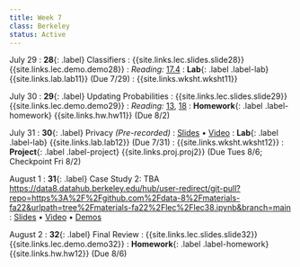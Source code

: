 ```yaml
---
title: Week 7
class: Berkeley
status: Active
---
```


July 29
: **28**{: .label} Classifiers
  : {{site.links.lec.slides.slide28}} {{site.links.lec.demo.demo28}}
: _Reading:_ [17.4](https://inferentialthinking.com/chapters/17/4/Implementing_the_Classifier.html)
: **Lab**{: .label .label-lab} {{site.links.lab.lab11}} (Due 7/29)
: {{site.links.wksht.wksht11}}

July 30
: **29**{: .label} Updating Probabilities
  : {{site.links.lec.slides.slide29}} {{site.links.lec.demo.demo29}}
: _Reading:_ [13](https://inferentialthinking.com/chapters/13/Estimation.html), [18](https://inferentialthinking.com/chapters/18/Updating_Predictions.html)
: **Homework**{: .label .label-homework} {{site.links.hw.hw11}} (Due 8/2)

July 31
: **30**{: .label} Privacy _(Pre-recorded)_
  : [Slides](https://drive.google.com/file/d/1PogDwRiWDfOpnVeGVJ_dwdhFJRoD30SX/view?usp=sharing) &#8226; [Video](https://www.youtube.com/watch?v=tmk-bnQrtik)
: **Lab**{: .label .label-lab} {{site.links.lab.lab12}} (Due 7/31)
: {{site.links.wksht.wksht12}}
: **Project**{: .label .label-project} {{site.links.proj.proj2}} (Due Tues 8/6; Checkpoint Fri 8/2)

August 1
: **31**{: .label} Case Study 2: TBA
https://data8.datahub.berkeley.edu/hub/user-redirect/git-pull?repo=https%3A%2F%2Fgithub.com%2Fdata-8%2Fmaterials-fa22&urlpath=tree%2Fmaterials-fa22%2Flec%2Flec38.ipynb&branch=main
  : [Slides](https://docs.google.com/presentation/d/1vw9nYhVrDv4T6CRwOfq42t0o7tzJYqOjxW5nZ2hommA/edit?usp=sharing) &#8226; [Video](https://youtu.be/0ic4Bjn-cE4?si=PLvT6Gdpbkmd0jKm) &#8226; [Demos](https://data8.datahub.berkeley.edu/hub/user-redirect/git-pull?repo=https%3A%2F%2Fgithub.com%2Fdata-8%2Fmaterials-fa22&urlpath=tree%2Fmaterials-fa22%2Flec%2Flec38.ipynb&branch=main)

August 2
: **32**{: .label} Final Review
  : {{site.links.lec.slides.slide32}} {{site.links.lec.demo.demo32}}
: **Homework**{: .label .label-homework} {{site.links.hw.hw12}} (Due 8/6)
